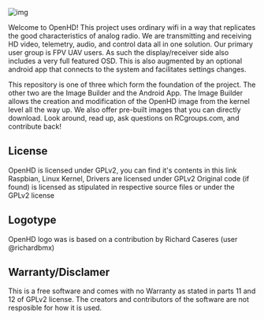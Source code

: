 ![img](https://github.com/HD-Fpv/Open.HD/blob/master/wiki-content/Open.HD%20Logo%20Splashscreen/Open.HD_Logo.png)

Welcome to OpenHD! This project uses ordinary wifi in a way that replicates the good characteristics of analog radio. We are transmitting and receiving HD video, telemetry, audio, and control data all in one solution. Our primary user group is FPV UAV users. As such the display/receiver side also includes a very full featured OSD. This is also augmented by an optional android app that connects to the system and facilitates settings changes.  

This repository is one of three which form the foundation of the project. The other two are the Image Builder and the Android App. The Image Builder allows the creation and modification of the OpenHD image from the kernel level all the way up. We also offer pre-built images that you can directly download. Look around, read up, ask questions on RCgroups.com, and contribute back!

## License
OpenHD is licensed under GPLv2, you can find it's contents in this link
Raspbian, Linux Kernel, Drivers are licensed under GPLv2
Original code (if found) is licensed as stipulated in respective source files or under the GPLv2 license 

## Logotype
OpenHD logo was is based on a contribution by Richard Caseres (user @richardbmx)

## Warranty/Disclamer
This is a free software and comes with no Warranty as stated in parts 11 and 12 of GPLv2 license. The creators and contributors of the software are not resposible for how it is used.

